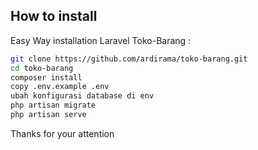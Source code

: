 

## How to install

Easy Way installation Laravel Toko-Barang :

```bash
git clone https://github.com/ardirama/toko-barang.git
cd toko-barang
composer install
copy .env.example .env
ubah konfigurasi database di env 
php artisan migrate
php artisan serve
```
Thanks for your attention
